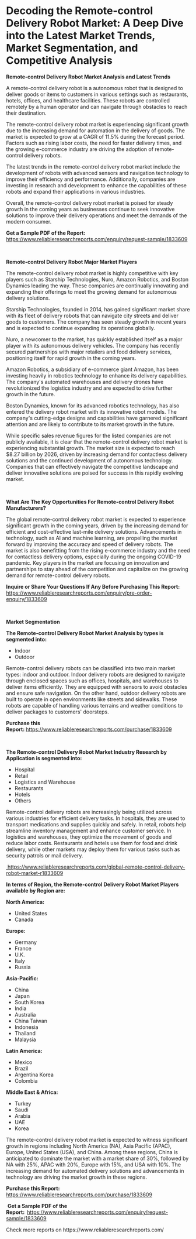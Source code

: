 <p><h1>Decoding the Remote-control Delivery Robot Market: A Deep Dive into the Latest Market Trends, Market Segmentation, and Competitive Analysis</h1></p><p><strong>Remote-control Delivery Robot Market Analysis and Latest Trends</strong></p>
<p><p>A remote-control delivery robot is a autonomous robot that is designed to deliver goods or items to customers in various settings such as restaurants, hotels, offices, and healthcare facilities. These robots are controlled remotely by a human operator and can navigate through obstacles to reach their destination.</p><p>The remote-control delivery robot market is experiencing significant growth due to the increasing demand for automation in the delivery of goods. The market is expected to grow at a CAGR of 11.5% during the forecast period. Factors such as rising labor costs, the need for faster delivery times, and the growing e-commerce industry are driving the adoption of remote-control delivery robots.</p><p>The latest trends in the remote-control delivery robot market include the development of robots with advanced sensors and navigation technology to improve their efficiency and performance. Additionally, companies are investing in research and development to enhance the capabilities of these robots and expand their applications in various industries.</p><p>Overall, the remote-control delivery robot market is poised for steady growth in the coming years as businesses continue to seek innovative solutions to improve their delivery operations and meet the demands of the modern consumer.</p></p>
<p><strong>Get a Sample PDF of the Report:&nbsp;</strong> <a href="https://www.reliableresearchreports.com/enquiry/request-sample/1833609">https://www.reliableresearchreports.com/enquiry/request-sample/1833609</a></p>
<p>&nbsp;</p>
<p><strong>Remote-control Delivery Robot Major Market Players</strong></p>
<p><p>The remote-control delivery robot market is highly competitive with key players such as Starship Technologies, Nuro, Amazon Robotics, and Boston Dynamics leading the way. These companies are continually innovating and expanding their offerings to meet the growing demand for autonomous delivery solutions.</p><p>Starship Technologies, founded in 2014, has gained significant market share with its fleet of delivery robots that can navigate city streets and deliver goods to customers. The company has seen steady growth in recent years and is expected to continue expanding its operations globally.</p><p>Nuro, a newcomer to the market, has quickly established itself as a major player with its autonomous delivery vehicles. The company has recently secured partnerships with major retailers and food delivery services, positioning itself for rapid growth in the coming years.</p><p>Amazon Robotics, a subsidiary of e-commerce giant Amazon, has been investing heavily in robotics technology to enhance its delivery capabilities. The company's automated warehouses and delivery drones have revolutionized the logistics industry and are expected to drive further growth in the future.</p><p>Boston Dynamics, known for its advanced robotics technology, has also entered the delivery robot market with its innovative robot models. The company's cutting-edge designs and capabilities have garnered significant attention and are likely to contribute to its market growth in the future.</p><p>While specific sales revenue figures for the listed companies are not publicly available, it is clear that the remote-control delivery robot market is experiencing substantial growth. The market size is expected to reach $8.27 billion by 2026, driven by increasing demand for contactless delivery solutions and the continued development of autonomous technology. Companies that can effectively navigate the competitive landscape and deliver innovative solutions are poised for success in this rapidly evolving market.</p></p>
<p>&nbsp;</p>
<p><strong>What Are The Key Opportunities For Remote-control Delivery Robot Manufacturers?</strong></p>
<p><p>The global remote-control delivery robot market is expected to experience significant growth in the coming years, driven by the increasing demand for efficient and cost-effective last-mile delivery solutions. Advancements in technology, such as AI and machine learning, are propelling the market forward by improving the accuracy and speed of delivery robots. The market is also benefitting from the rising e-commerce industry and the need for contactless delivery options, especially during the ongoing COVID-19 pandemic. Key players in the market are focusing on innovation and partnerships to stay ahead of the competition and capitalize on the growing demand for remote-control delivery robots.</p></p>
<p><strong>Inquire or Share Your Questions If Any Before Purchasing This Report:</strong> <a href="https://www.reliableresearchreports.com/enquiry/pre-order-enquiry/1833609">https://www.reliableresearchreports.com/enquiry/pre-order-enquiry/1833609</a></p>
<p>&nbsp;</p>
<p><strong>Market Segmentation</strong></p>
<p><strong>The Remote-control Delivery Robot Market Analysis by types is segmented into:</strong></p>
<p><ul><li>Indoor</li><li>Outdoor</li></ul></p>
<p><p>Remote-control delivery robots can be classified into two main market types: indoor and outdoor. Indoor delivery robots are designed to navigate through enclosed spaces such as offices, hospitals, and warehouses to deliver items efficiently. They are equipped with sensors to avoid obstacles and ensure safe navigation. On the other hand, outdoor delivery robots are built to operate in open environments like streets and sidewalks. These robots are capable of handling various terrains and weather conditions to deliver packages to customers' doorsteps.</p></p>
<p><strong>Purchase this Report:&nbsp;</strong><a href="https://www.reliableresearchreports.com/purchase/1833609">https://www.reliableresearchreports.com/purchase/1833609</a></p>
<p>&nbsp;</p>
<p><strong>The Remote-control Delivery Robot Market Industry Research by Application is segmented into:</strong></p>
<p><ul><li>Hospital</li><li>Retail</li><li>Logistics and Warehouse</li><li>Restaurants</li><li>Hotels</li><li>Others</li></ul></p>
<p><p>Remote-control delivery robots are increasingly being utilized across various industries for efficient delivery tasks. In hospitals, they are used to transport medications and supplies quickly and safely. In retail, robots help streamline inventory management and enhance customer service. In logistics and warehouses, they optimize the movement of goods and reduce labor costs. Restaurants and hotels use them for food and drink delivery, while other markets may deploy them for various tasks such as security patrols or mail delivery.</p></p>
<p><a href="https://www.reliableresearchreports.com/global-remote-control-delivery-robot-market-r1833609">&nbsp;https://www.reliableresearchreports.com/global-remote-control-delivery-robot-market-r1833609</a></p>
<p><strong>In terms of Region, the Remote-control Delivery Robot Market Players available by Region are:</strong></p>
<p>
    <p> <strong> North America: </strong>
        <ul>
            <li>United States</li>
            <li>Canada</li>
        </ul>
        </p> 
    <p> <strong> Europe: </strong>
        <ul>
            <li>Germany</li>
            <li>France</li>
            <li>U.K.</li>
            <li>Italy</li>
            <li>Russia</li>
        </ul>
        </p> 
    <p> <strong> Asia-Pacific: </strong>
        <ul>
            <li>China</li>
            <li>Japan</li>
            <li>South Korea</li>
            <li>India</li>
            <li>Australia</li>
            <li>China Taiwan</li>
            <li>Indonesia</li>
            <li>Thailand</li>
            <li>Malaysia</li>
        </ul>
        </p> 
    <p> <strong> Latin America: </strong>
        <ul>
            <li>Mexico</li>
            <li>Brazil</li>
            <li>Argentina Korea</li>
            <li>Colombia</li>
        </ul>
        </p> 
    <p> <strong> Middle East & Africa: </strong>
        <ul>
            <li>Turkey</li>
            <li>Saudi</li>
            <li>Arabia</li>
            <li>UAE</li>
            <li>Korea</li>
        </ul>
    </p>
    </p>
<p><p>The remote-control delivery robot market is expected to witness significant growth in regions including North America (NA), Asia Pacific (APAC), Europe, United States (USA), and China. Among these regions, China is anticipated to dominate the market with a market share of 30%, followed by NA with 25%, APAC with 20%, Europe with 15%, and USA with 10%. The increasing demand for automated delivery solutions and advancements in technology are driving the market growth in these regions.</p></p>
<p><strong>Purchase this Report: </strong><a href="https://www.reliableresearchreports.com/purchase/1833609">https://www.reliableresearchreports.com/purchase/1833609</a></p>
<p>&nbsp;<strong>Get a Sample PDF of the Report:&nbsp;&nbsp;</strong><a href="https://www.reliableresearchreports.com/enquiry/request-sample/1833609">https://www.reliableresearchreports.com/enquiry/request-sample/1833609</a></p>
<p><strong></strong></p>
<p>Check more reports on https://www.reliableresearchreports.com/</p>